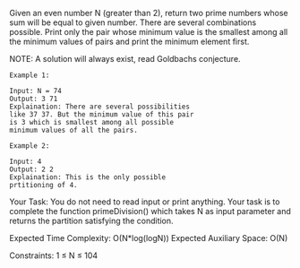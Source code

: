 Given an even number N (greater than 2), return two prime numbers whose sum will be equal to given number. There are several combinations possible. Print only the pair whose minimum value is the smallest among all the minimum values of pairs and print the minimum element first.

NOTE: A solution will always exist, read Goldbachs conjecture. 
```
Example 1:

Input: N = 74
Output: 3 71
Explaination: There are several possibilities 
like 37 37. But the minimum value of this pair 
is 3 which is smallest among all possible 
minimum values of all the pairs.
```
```
Example 2:

Input: 4
Output: 2 2
Explaination: This is the only possible 
prtitioning of 4.
```
Your Task:
You do not need to read input or print anything. Your task is to complete the function primeDivision() which takes N as input parameter and returns the partition satisfying the condition.

Expected Time Complexity: O(N*log(logN))
Expected Auxiliary Space: O(N)

Constraints:
1 ≤ N ≤ 104  
